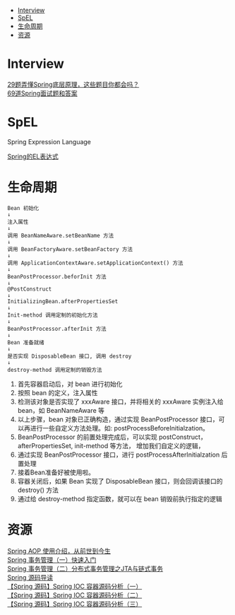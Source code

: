 <!-- TOC -->

- [Interview](#interview)
- [SpEL](#spel)
- [生命周期](#生命周期)
- [资源](#资源)

<!-- /TOC -->

# Interview

[29题弄懂Spring底层原理，这些题目你都会吗？](https://mp.weixin.qq.com/s/LDglUrsocEkH8NwBjDXkPA)<br>
[69道Spring面试题和答案](https://zhuanlan.zhihu.com/p/38131490)<br>

# SpEL

Spring Expression Language

[Spring的EL表达式](https://blog.csdn.net/keda8997110/article/details/52767087)<br>

# 生命周期

```shell
Bean 初始化
↓
注入属性
↓
调用 BeanNameAware.setBeanName 方法
↓
调用 BeanFactoryAware.setBeanFactory 方法
↓
调用 ApplicationContextAware.setApplicationContext() 方法
↓
BeanPostProcessor.beforInit 方法
↓
@PostConstruct
↓
InitializingBean.afterPropertiesSet
↓
Init-method 调用定制的初始化方法
↓
BeanPostProcessor.afterInit 方法
↓
Bean 准备就绪
↓
是否实现 DisposableBean 接口, 调用 destroy
↓
destroy-method 调用定制的销毁方法
```

1. 首先容器启动后，对 bean 进行初始化
2. 按照 bean 的定义，注入属性
3. 检测该对象是否实现了 xxxAware 接口，并将相关的 xxxAware 实例注入给 bean，如 BeanNameAware 等
4. 以上步骤，bean 对象已正确构造，通过实现 BeanPostProcessor 接口，可以再进行一些自定义方法处理。如: postProcessBeforeInitialzation。
5. BeanPostProcessor 的前置处理完成后，可以实现 postConstruct，afterPropertiesSet, init-method 等方法， 增加我们自定义的逻辑，
6. 通过实现 BeanPostProcessor 接口，进行 postProcessAfterInitialzation 后置处理
7. 接着Bean准备好被使用啦。
8. 容器关闭后，如果 Bean 实现了 DisposableBean 接口，则会回调该接口的 destroy() 方法
9. 通过给 destroy-method 指定函数，就可以在 bean 销毁前执行指定的逻辑

# 资源

[Spring AOP 使用介绍，从前世到今生](https://mp.weixin.qq.com/s/KOV_lWOTPYMi8-2kFZCS9Q)<br>
[Spring 事务管理（一）快速入门](https://mp.weixin.qq.com/s/yw5qZg3X2U5b2jjU9PI5Qw)<br>
[Spring 事务管理（二）分布式事务管理之JTA与链式事务](https://mp.weixin.qq.com/s/Z20VyyzdWysJC6U0lMEvoQ)<br>
[Spring 源码导读](https://mp.weixin.qq.com/s/-Ce5T6LIzFe-TLTxmjYuSQ)<br>
[【Spring 源码】Spring IOC 容器源码分析（一）](https://mp.weixin.qq.com/s/IJKQH8sM_yjts3gIvAEjUQ)<br>
[【Spring 源码】Spring IOC 容器源码分析（二）](https://mp.weixin.qq.com/s/UU53oy9gujS6DRV1yvY9Uw)<br>
[【Spring 源码】Spring IOC 容器源码分析（三）](https://mp.weixin.qq.com/s/IodWklm9IZT5icJdimTYqw)<br>
